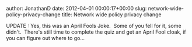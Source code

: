 author: JonathanD
date: 2012-04-01 00:00:17+00:00
slug: network-wide-policy-privacy-change
title: Network wide policy privacy change


UPDATE : Yes, this was an April Fools Joke.  Some of you fell for it, some didn't.  There's still time to complete the quiz and get an April Fool cloak, if you can figure out where to go...
